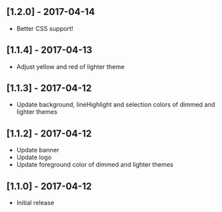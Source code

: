## [1.2.0] - 2017-04-14
- Better CSS support!

## [1.1.4] - 2017-04-13
- Adjust yellow and red of lighter theme

## [1.1.3] - 2017-04-12
- Update background, lineHighlight and selection colors of dimmed and lighter themes

## [1.1.2] - 2017-04-12
- Update banner
- Update logo
- Update foreground color of dimmed and lighter themes

## [1.1.0] - 2017-04-12
- Initial release

